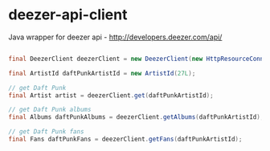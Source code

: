 deezer-api-client
=================

Java wrapper for deezer api - http://developers.deezer.com/api/

```java

final DeezerClient deezerClient = new DeezerClient(new HttpResourceConnection());

final ArtistId daftPunkArtistId = new ArtistId(27L);

// get Daft Punk
final Artist artist = deezerClient.get(daftPunkArtistId);

// get Daft Punk albums
final Albums daftPunkAlbums = deezerClient.getAlbums(daftPunkArtistId);

// get Daft Punk fans
final Fans daftPunkFans = deezerClient.getFans(daftPunkArtistId);

```

